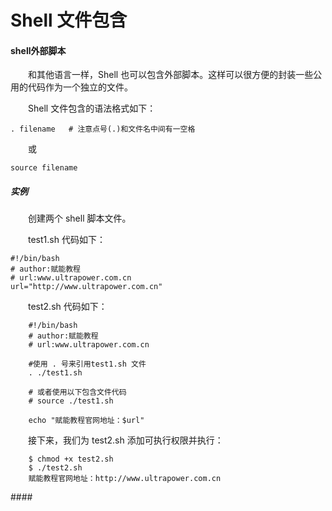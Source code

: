 # Shell 文件包含 #
#### shell外部脚本
<div class='mdContent'>
 　　和其他语言一样，Shell 也可以包含外部脚本。这样可以很方便的封装一些公用的代码作为一个独立的文件。

　　Shell 文件包含的语法格式如下：

	. filename   # 注意点号(.)和文件名中间有一空格

　　或

	source filename
##### 实例
　　创建两个 shell 脚本文件。
  
　　test1.sh 代码如下：

	#!/bin/bash
	# author:赋能教程
	# url:www.ultrapower.com.cn
	url="http://www.ultrapower.com.cn"
　　test2.sh 代码如下：

		#!/bin/bash
		# author:赋能教程
		# url:www.ultrapower.com.cn

		#使用 . 号来引用test1.sh 文件
		. ./test1.sh

		# 或者使用以下包含文件代码
		# source ./test1.sh

		echo "赋能教程官网地址：$url"
　　接下来，我们为 test2.sh 添加可执行权限并执行：

		$ chmod +x test2.sh
		$ ./test2.sh
		赋能教程官网地址：http://www.ultrapower.com.cn

</div>
#### 